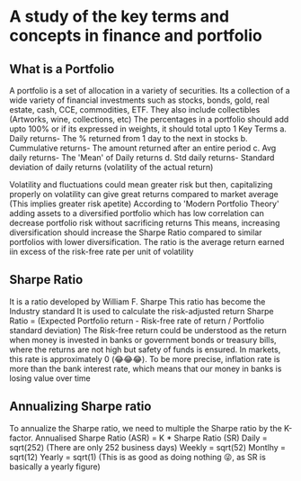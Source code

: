# A study of the key terms and concepts in finance and portfolio

## What is a Portfolio
A portfolio is a set of allocation in a variety of securities. Its a collection of a wide variety of financial investments such as stocks, bonds, gold, real estate, cash, CCE, commodities, ETF. They also include collectibles (Artworks, wine, collections, etc)
The percentages in a portfolio should add upto 100% or if its expressed in weights, it should total upto 1
Key Terms
a. Daily returns- The % returned from 1 day to the next in stocks
b. Cummulative returns- The amount returned after an entire period
c. Avg daily returns- The 'Mean' of Daily returns
d. Std daily returns- Standard deviation of daily returns (volatility of the actual return)

Volatility and fluctuations could mean greater risk but then, capitalizing properly on volatility can give great returns compared to market average (This implies greater risk apetite)
According to 'Modern Portfolio Theory' adding assets to a diversified portfolio which has low correlation can decrease portfolio risk without sacrificing returns
This means, increasing diversification should increase the Sharpe Ratio compared to similar portfolios with lower diversification.
The ratio is the average return earned iin excess of the risk-free rate per unit of volatility

## Sharpe Ratio
It is a ratio developed by William F. Sharpe
This ratio has become the Industry standard
It is used to calculate the risk-adjusted return
Sharpe Ratio = (Expected Portfolio return - Risk-free rate of return / Portfolio standard deviation)
The Risk-free return could be understood as the return when money is invested in banks or government bonds or treasury bills, where the returns are not high but safety of funds is ensured. In markets, this rate is approximately 0 (😂😂😂). To be more precise, inflation rate is more than the bank interest rate, which means that our money in banks is losing value over time

## Annualizing Sharpe ratio
To annualize the Sharpe ratio, we need to multiple the Sharpe ratio by the K-factor.
Annualised Sharpe Ratio (ASR) = K * Sharpe Ratio (SR)
Daily = sqrt(252) (There are only 252 business days)
Weekly = sqrt(52)
Montlhy = sqrt(12)
Yearly = sqrt(1) (This is as good as doing nothing 😜, as SR is basically a yearly figure)
